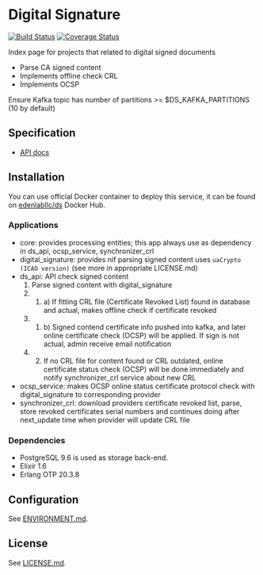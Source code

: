 # Digital Signature
[![Build Status](https://api.travis-ci.org/edenlabllc/ds.api.svg?branch=develop)](https://travis-ci.org/edenlabllc/ds.api) [![Coverage Status](https://coveralls.io/repos/github/edenlabllc/ds.api/badge.svg?branch=develop)](https://coveralls.io/github/edenlabllc/ds.api?branch=develop)

Index page for projects that related to digital signed documents
- Parse CA signed content
- Implements offline check CRL
- Implements OCSP

Ensure Kafka topic has number of partitions >= $DS_KAFKA_PARTITIONS (10 by default)

## Specification

- [API docs](http://docs.ehealthapi1.apiary.io/)

## Installation

You can use official Docker container to deploy this service, it can be found on [edenlabllc/ds](https://hub.docker.com/r/edenlabllc/) Docker Hub.

### Applications
- core: provides processing entities; this app always use as dependency in ds_api, ocsp_service, synchronizer_crl
- digital_signature: provides nif parsing signed content uses `uaCrypto (ICAO version)` (see more in appropriate LICENSE.md)
- ds_api: API check signed content
  1. Parse signed content with digital_signature
  2. 1. a) If fitting CRL file (Certificate Revoked List) found in database and actual, makes offline check if certificate revoked
  2. 1. b) Signed contend certificate info pushed into kafka, and later online certificate check (OCSP) will be applied. If sign is not actual, admin receive email notification
  2. 2. If no CRL file for content found or CRL outdated, online certificate status check (OCSP) will be done immediately and notify synchronizer_crl service about new CRL
- ocsp_service: makes OCSP online status certificate protocol check with digital_signature to corresponding provider
- synchronizer_crl: download providers certificate revoked list, parse, store revoked certificates serial numbers and continues doing after   next_update time when provider will update CRL file 

### Dependencies

- PostgreSQL 9.6 is used as storage back-end.
- Elixir 1.6
- Erlang OTP 20.3.8
## Configuration

See [ENVIRONMENT.md](docs/ENVIRONMENT.md).

## License

See [LICENSE.md](LICENSE.md).
